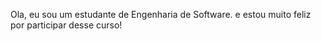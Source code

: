 Ola, eu sou um estudante de Engenharia de Software.
e estou muito feliz por participar desse curso!
